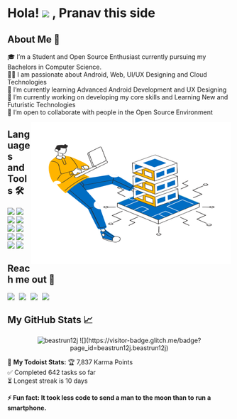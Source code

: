 Hola! <img src="https://github.com/TheDudeThatCode/TheDudeThatCode/blob/master/Assets/Hi.gif" width="40px"> , Pranav this side
===================================
  
About Me 🚀
---------------
🎓 I’m a Student and Open Source Enthusiast currently pursuing my Bachelors in Computer Science. </br>
👨‍💻 I am passionate about Android, Web, UI/UX Designing and Cloud Technologies</br>
🌱 I’m currently learning Advanced Android Development and UX Designing</br>
🔭 I’m currently working on developing my core skills and Learning New and Futuristic Technologies</br>
👯 I’m open to collaborate with people in the Open Source Environment</br>

<img align="right" alt="GIF" src="https://github.com/beastrun12j/beastrun12j/blob/master/60424-web-hosting.gif" width="450" height="320" />


Languages and Tools 🛠
------------------------

<code><img src="https://img.icons8.com/color/48/000000/java-coffee-cup-logo.png"></code>
<code><img src="https://img.icons8.com/color/48/000000/c-plus-plus-logo.png"></code>
<code><img src="https://img.icons8.com/color/48/000000/android-os.png"></code>
<code><img src="https://img.icons8.com/color/48/000000/adobe-illustrator.png"></code>
<code><img src="https://img.icons8.com/color/48/000000/git.png"></code>
<code><img src="https://img.icons8.com/ios-filled/50/000000/mysql.png"></code>
<code><img src="https://img.icons8.com/color/48/000000/adobe-xd.png"></code>
<code><img src="https://img.icons8.com/fluent/48/000000/google-cloud.png"></code>
<code><img src="https://img.icons8.com/color/48/000000/html-5--v1.png"></code>
<code><img src="https://img.icons8.com/color/48/000000/css3.png"></code>

Reach me out 💬
--------------------------  

<a href="https://www.linkedin.com/in/pranav-kumar-10a164143/">
  <img align="left" width="26px" src="https://img.icons8.com/ios-filled/50/4a90e2/linkedin-2--v2.png"  />
</a>
  
<a href="https://twitter.com/Beastrun_12j">
  <img align="left" width="26px" src="https://img.icons8.com/color/48/4a90e2/twitter--v2.png"/>
</a>
  
<a href="https://www.behance.net/pranavtiwari3">
  <img align="left" width="26px" src="https://img.icons8.com/color/48/000000/behance.png"/>
</a>
  
<a href="mailto:pranavtiwari12j@gmail.com">
  <img align="left" width="26px" src="https://img.icons8.com/color/48/000000/gmail.png" />
</a>
</br>

My GitHub Stats 📈
------------------------

<p align="center"> <img src="https://github-readme-stats.vercel.app/api?username=beastrun12j&show_icons=true&theme=gotham" alt="beastrun12j" />
![](https://visitor-badge.glitch.me/badge?page_id=beastrun12j.beastrun12j)
</br>
  
🚧 **My Todoist Stats:**
🏆  7,837 Karma Points                     
✅  Completed 642 tasks so far           
⏳  Longest streak is 10 days
  
<b> ⚡ Fun fact: It took less code to send a man to the moon than to run a smartphone.</b>
